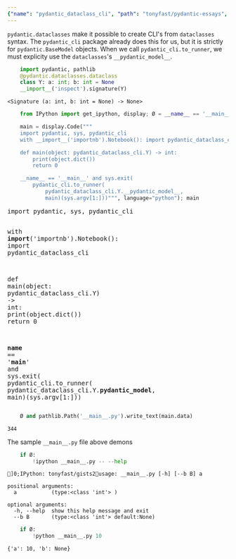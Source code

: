 ```yaml
---
{"name": "pydantic_dataclass_cli", "path": "tonyfast/pydantic-essays", "modified_date": "November 14, 2019"}
---
```

`pydantic.dataclasses` make it possible to create CLI's from `dataclasses` syntax.  The `pydantic_cli` package already does this for us, but it is strictly for `pydantic.BaseModel` objects.  When we call `pydantic_cli.to_runner`, we must explicity use the `dataclasses`'s `__pydantic_model__`.


```python
    import pydantic, pathlib
    @pydantic.dataclasses.dataclass
    class Y: a: int; b: int = None
    __import__('inspect').signature(Y)
```




    <Signature (a: int, b: int = None) -> None>




```python
    from IPython import get_ipython, display; Ø = __name__ == '__main__'
```


```python
    main = display.Code("""
    import pydantic, sys, pydantic_cli
    with __import__('importnb').Notebook(): import pydantic_dataclass_cli

    def main(object: pydantic_dataclass_cli.Y) -> int:
        print(object.dict())
        return 0

    __name__ == '__main__' and sys.exit(
        pydantic_cli.to_runner(
            pydantic_dataclass_cli.Y.__pydantic_model__, 
            main)(sys.argv[1:]))""", language="python"); main
```




<style>.output_html .hll { background-color: #ffffcc }
.output_html  { background: #f8f8f8; }
.output_html .c { color: #408080; font-style: italic } /* Comment */
.output_html .err { border: 1px solid #FF0000 } /* Error */
.output_html .k { color: #008000; font-weight: bold } /* Keyword */
.output_html .o { color: #666666 } /* Operator */
.output_html .ch { color: #408080; font-style: italic } /* Comment.Hashbang */
.output_html .cm { color: #408080; font-style: italic } /* Comment.Multiline */
.output_html .cp { color: #BC7A00 } /* Comment.Preproc */
.output_html .cpf { color: #408080; font-style: italic } /* Comment.PreprocFile */
.output_html .c1 { color: #408080; font-style: italic } /* Comment.Single */
.output_html .cs { color: #408080; font-style: italic } /* Comment.Special */
.output_html .gd { color: #A00000 } /* Generic.Deleted */
.output_html .ge { font-style: italic } /* Generic.Emph */
.output_html .gr { color: #FF0000 } /* Generic.Error */
.output_html .gh { color: #000080; font-weight: bold } /* Generic.Heading */
.output_html .gi { color: #00A000 } /* Generic.Inserted */
.output_html .go { color: #888888 } /* Generic.Output */
.output_html .gp { color: #000080; font-weight: bold } /* Generic.Prompt */
.output_html .gs { font-weight: bold } /* Generic.Strong */
.output_html .gu { color: #800080; font-weight: bold } /* Generic.Subheading */
.output_html .gt { color: #0044DD } /* Generic.Traceback */
.output_html .kc { color: #008000; font-weight: bold } /* Keyword.Constant */
.output_html .kd { color: #008000; font-weight: bold } /* Keyword.Declaration */
.output_html .kn { color: #008000; font-weight: bold } /* Keyword.Namespace */
.output_html .kp { color: #008000 } /* Keyword.Pseudo */
.output_html .kr { color: #008000; font-weight: bold } /* Keyword.Reserved */
.output_html .kt { color: #B00040 } /* Keyword.Type */
.output_html .m { color: #666666 } /* Literal.Number */
.output_html .s { color: #BA2121 } /* Literal.String */
.output_html .na { color: #7D9029 } /* Name.Attribute */
.output_html .nb { color: #008000 } /* Name.Builtin */
.output_html .nc { color: #0000FF; font-weight: bold } /* Name.Class */
.output_html .no { color: #880000 } /* Name.Constant */
.output_html .nd { color: #AA22FF } /* Name.Decorator */
.output_html .ni { color: #999999; font-weight: bold } /* Name.Entity */
.output_html .ne { color: #D2413A; font-weight: bold } /* Name.Exception */
.output_html .nf { color: #0000FF } /* Name.Function */
.output_html .nl { color: #A0A000 } /* Name.Label */
.output_html .nn { color: #0000FF; font-weight: bold } /* Name.Namespace */
.output_html .nt { color: #008000; font-weight: bold } /* Name.Tag */
.output_html .nv { color: #19177C } /* Name.Variable */
.output_html .ow { color: #AA22FF; font-weight: bold } /* Operator.Word */
.output_html .w { color: #bbbbbb } /* Text.Whitespace */
.output_html .mb { color: #666666 } /* Literal.Number.Bin */
.output_html .mf { color: #666666 } /* Literal.Number.Float */
.output_html .mh { color: #666666 } /* Literal.Number.Hex */
.output_html .mi { color: #666666 } /* Literal.Number.Integer */
.output_html .mo { color: #666666 } /* Literal.Number.Oct */
.output_html .sa { color: #BA2121 } /* Literal.String.Affix */
.output_html .sb { color: #BA2121 } /* Literal.String.Backtick */
.output_html .sc { color: #BA2121 } /* Literal.String.Char */
.output_html .dl { color: #BA2121 } /* Literal.String.Delimiter */
.output_html .sd { color: #BA2121; font-style: italic } /* Literal.String.Doc */
.output_html .s2 { color: #BA2121 } /* Literal.String.Double */
.output_html .se { color: #BB6622; font-weight: bold } /* Literal.String.Escape */
.output_html .sh { color: #BA2121 } /* Literal.String.Heredoc */
.output_html .si { color: #BB6688; font-weight: bold } /* Literal.String.Interpol */
.output_html .sx { color: #008000 } /* Literal.String.Other */
.output_html .sr { color: #BB6688 } /* Literal.String.Regex */
.output_html .s1 { color: #BA2121 } /* Literal.String.Single */
.output_html .ss { color: #19177C } /* Literal.String.Symbol */
.output_html .bp { color: #008000 } /* Name.Builtin.Pseudo */
.output_html .fm { color: #0000FF } /* Name.Function.Magic */
.output_html .vc { color: #19177C } /* Name.Variable.Class */
.output_html .vg { color: #19177C } /* Name.Variable.Global */
.output_html .vi { color: #19177C } /* Name.Variable.Instance */
.output_html .vm { color: #19177C } /* Name.Variable.Magic */
.output_html .il { color: #666666 } /* Literal.Number.Integer.Long */</style><div class="highlight"><pre><span></span><span class="kn">import</span> <span class="nn">pydantic</span><span class="o">,</span> <span class="nn">sys</span><span class="o">,</span> <span class="nn">pydantic_cli</span>
<span class="k">with</span> <span class="nb">__import__</span><span class="p">(</span><span class="s1">&#39;importnb&#39;</span><span class="p">)</span><span class="o">.</span><span class="n">Notebook</span><span class="p">():</span> <span class="kn">import</span> <span class="nn">pydantic_dataclass_cli</span>

<span class="k">def</span> <span class="nf">main</span><span class="p">(</span><span class="nb">object</span><span class="p">:</span> <span class="n">pydantic_dataclass_cli</span><span class="o">.</span><span class="n">Y</span><span class="p">)</span> <span class="o">-&gt;</span> <span class="nb">int</span><span class="p">:</span>
    <span class="k">print</span><span class="p">(</span><span class="nb">object</span><span class="o">.</span><span class="n">dict</span><span class="p">())</span>
    <span class="k">return</span> <span class="mi">0</span>

<span class="vm">__name__</span> <span class="o">==</span> <span class="s1">&#39;__main__&#39;</span> <span class="ow">and</span> <span class="n">sys</span><span class="o">.</span><span class="n">exit</span><span class="p">(</span>
    <span class="n">pydantic_cli</span><span class="o">.</span><span class="n">to_runner</span><span class="p">(</span>
        <span class="n">pydantic_dataclass_cli</span><span class="o">.</span><span class="n">Y</span><span class="o">.</span><span class="n">__pydantic_model__</span><span class="p">,</span> 
        <span class="n">main</span><span class="p">)(</span><span class="n">sys</span><span class="o">.</span><span class="n">argv</span><span class="p">[</span><span class="mi">1</span><span class="p">:]))</span>
</pre></div>





```python
    Ø and pathlib.Path('__main__.py').write_text(main.data)
```




    344



The sample `__main__.py` file above demons


```python
    if Ø: 
        !ipython __main__.py -- --help
```

    ]0;IPython: tonyfast/gists2usage: __main__.py [-h] [--b B] a
    
    positional arguments:
      a           (type:<class 'int'> )
    
    optional arguments:
      -h, --help  show this help message and exit
      --b B       (type:<class 'int'> default:None)



```python
    if Ø:
        !python __main__.py 10
```

    {'a': 10, 'b': None}

